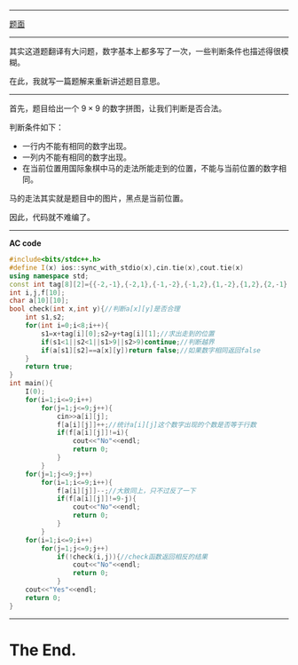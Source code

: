 

------------
[题面](https://www.luogu.com.cn/problem/AT2322)

------------
其实这道题翻译有大问题，数字基本上都多写了一次，一些判断条件也描述得很模糊。

在此，我就写一篇题解来重新讲述题目意思。

------------
首先，题目给出一个 $9\times9$ 的数字拼图，让我们判断是否合法。

判断条件如下：
- 一行内不能有相同的数字出现。
- 一列内不能有相同的数字出现。
- 在当前位置用国际象棋中马的走法所能走到的位置，不能与当前位置的数字相同。

马的走法其实就是题目中的图片，黑点是当前位置。

因此，代码就不难编了。

------------
**AC code**
```cpp
#include<bits/stdc++.h>
#define I(x) ios::sync_with_stdio(x),cin.tie(x),cout.tie(x)
using namespace std;
const int tag[8][2]={{-2,-1},{-2,1},{-1,-2},{-1,2},{1,-2},{1,2},{2,-1},{2,1}};//马走的方向 
int i,j,f[10];
char a[10][10];
bool check(int x,int y){//判断a[x][y]是否合理 
	int s1,s2;
	for(int i=0;i<8;i++){
		s1=x+tag[i][0];s2=y+tag[i][1];//求出走到的位置 
		if(s1<1||s2<1||s1>9||s2>9)continue;//判断越界 
		if(a[s1][s2]==a[x][y])return false;//如果数字相同返回false 
	}
	return true;
}
int main(){
	I(0);
	for(i=1;i<=9;i++)
		for(j=1;j<=9;j++){
			cin>>a[i][j];
			f[a[i][j]]++;//统计a[i][j]这个数字出现的个数是否等于行数 
			if(f[a[i][j]]!=i){
				cout<<"No"<<endl;
				return 0;
			}
		}
	for(j=1;j<=9;j++)
		for(i=1;i<=9;i++){
			f[a[i][j]]--;//大致同上，只不过反了一下 
			if(f[a[i][j]]!=9-j){
				cout<<"No"<<endl;
				return 0;
			}
		}
	for(i=1;i<=9;i++)
		for(j=1;j<=9;j++)
			if(!check(i,j)){//check函数返回相反的结果 
				cout<<"No"<<endl;
				return 0;
			}
	cout<<"Yes"<<endl; 
	return 0;
}
```


------------
# The End.